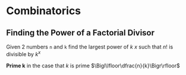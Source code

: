 # Combinatorics

## Finding the Power of a Factorial Divisor

Given 2 numbers `n` and `k` find the largest power of $k$ $x$ such that $n!$ is
divisible by $k^x$

**Prime k** in the case that $k$ is prime $\Bigl\lfloor\dfrac{n}{k}\Bigr\rfloor$
